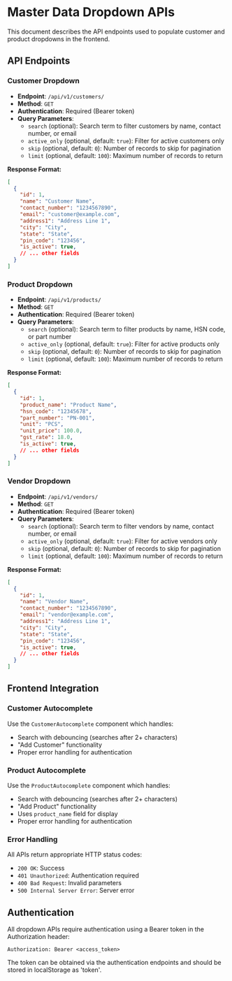 # Master Data Dropdown APIs

This document describes the API endpoints used to populate customer and product dropdowns in the frontend.

## API Endpoints

### Customer Dropdown
- **Endpoint**: `/api/v1/customers/`
- **Method**: `GET`
- **Authentication**: Required (Bearer token)
- **Query Parameters**:
  - `search` (optional): Search term to filter customers by name, contact number, or email
  - `active_only` (optional, default: `true`): Filter for active customers only
  - `skip` (optional, default: `0`): Number of records to skip for pagination
  - `limit` (optional, default: `100`): Maximum number of records to return

**Response Format:**
```json
[
  {
    "id": 1,
    "name": "Customer Name",
    "contact_number": "1234567890",
    "email": "customer@example.com",
    "address1": "Address Line 1",
    "city": "City",
    "state": "State",
    "pin_code": "123456",
    "is_active": true,
    // ... other fields
  }
]
```

### Product Dropdown
- **Endpoint**: `/api/v1/products/`
- **Method**: `GET`
- **Authentication**: Required (Bearer token)
- **Query Parameters**:
  - `search` (optional): Search term to filter products by name, HSN code, or part number
  - `active_only` (optional, default: `true`): Filter for active products only
  - `skip` (optional, default: `0`): Number of records to skip for pagination
  - `limit` (optional, default: `100`): Maximum number of records to return

**Response Format:**
```json
[
  {
    "id": 1,
    "product_name": "Product Name",
    "hsn_code": "12345678",
    "part_number": "PN-001",
    "unit": "PCS",
    "unit_price": 100.0,
    "gst_rate": 18.0,
    "is_active": true,
    // ... other fields
  }
]
```

### Vendor Dropdown
- **Endpoint**: `/api/v1/vendors/`
- **Method**: `GET`
- **Authentication**: Required (Bearer token)
- **Query Parameters**:
  - `search` (optional): Search term to filter vendors by name, contact number, or email
  - `active_only` (optional, default: `true`): Filter for active vendors only
  - `skip` (optional, default: `0`): Number of records to skip for pagination
  - `limit` (optional, default: `100`): Maximum number of records to return

**Response Format:**
```json
[
  {
    "id": 1,
    "name": "Vendor Name",
    "contact_number": "1234567890",
    "email": "vendor@example.com",
    "address1": "Address Line 1",
    "city": "City",
    "state": "State",
    "pin_code": "123456",
    "is_active": true,
    // ... other fields
  }
]
```

## Frontend Integration

### Customer Autocomplete
Use the `CustomerAutocomplete` component which handles:
- Search with debouncing (searches after 2+ characters)
- "Add Customer" functionality
- Proper error handling for authentication

### Product Autocomplete
Use the `ProductAutocomplete` component which handles:
- Search with debouncing (searches after 2+ characters)
- "Add Product" functionality
- Uses `product_name` field for display
- Proper error handling for authentication

### Error Handling
All APIs return appropriate HTTP status codes:
- `200 OK`: Success
- `401 Unauthorized`: Authentication required
- `400 Bad Request`: Invalid parameters
- `500 Internal Server Error`: Server error

## Authentication
All dropdown APIs require authentication using a Bearer token in the Authorization header:
```
Authorization: Bearer <access_token>
```

The token can be obtained via the authentication endpoints and should be stored in localStorage as 'token'.